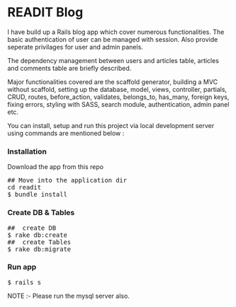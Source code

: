 
# READIT Blog

I have build up a Rails blog app which cover numerous functionalities. The basic authentication of user can be managed with session. Also provide seperate privilages for user and admin panels.

The dependency management between users and articles table, articles and comments table are briefly described.

Major functionalities covered are the scaffold generator, building a MVC without scaffold, setting up the database, model, views, controller, partials, CRUD, routes, before_action, validates, belongs_to, has_many, foreign keys, fixing errors, styling with SASS, search module, authentication, admin panel etc.

You can install, setup and run this project via local development server using commands are mentioned below :

<h3>Installation</h3>
Download the app from this repo

<pre>## Move into the application dir
cd readit
$ bundle install</pre>

<h3>Create DB & Tables</h3>
<pre>##  create DB
$ rake db:create
##  create Tables
$ rake db:migrate </pre>

<h3>Run app</h3>
<pre>
$ rails s
</pre>
NOTE :- Please run the mysql server also. 
